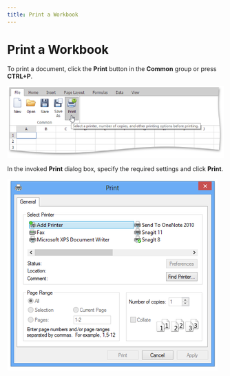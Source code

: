 ```yaml
---
title: Print a Workbook
---
```

# Print a Workbook
To print a document, click the **Print** button in the **Common** group or press **CTRL+P**.

![EUD_ASPxSpreadsheet_PrintWorkbook](../../../images/Img25927.png)

In the invoked **Print** dialog box, specify the required settings and click **Print**.

![EUD_ASPxSpreadsheet_PrntDialog](../../../images/Img25928.png)